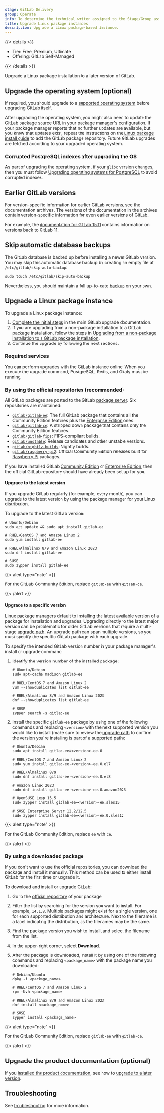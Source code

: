 ```yaml
---
stage: GitLab Delivery
group: Operate
info: To determine the technical writer assigned to the Stage/Group associated with this page, see https://handbook.gitlab.com/handbook/product/ux/technical-writing/#assignments
title: Upgrade Linux package instances
description: Upgrade a Linux package-based instance.
---
```


{{< details >}}

- Tier: Free, Premium, Ultimate
- Offering: GitLab Self-Managed

{{< /details >}}

Upgrade a Linux package installation to a later version of GitLab.

## Upgrade the operating system (optional)

If required, you should upgrade to a [supported operating system](../../administration/package_information/supported_os.md) before upgrading GitLab itself.

After upgrading the operating system, you might also need to update the GitLab package source URL in your package manager's configuration.
If your package manager reports that no further updates are available, but you know that updates exist, repeat the instructions on the
[Linux package install guide](https://about.gitlab.com/install/#content) to add the GitLab package repository. Future GitLab upgrades are fetched
according to your upgraded operating system.

### Corrupted PostgreSQL indexes after upgrading the OS

As part of upgrading the operating system, if your `glibc` version changes, then you must follow
[Upgrading operating systems for PostgreSQL](../../administration/postgresql/upgrading_os.md) to avoid corrupted indexes.

## Earlier GitLab versions

For version-specific information for earlier GitLab versions, see the [documentation archives](https://archives.docs.gitlab.com).
The versions of the documentation in the archives contain version-specific information for even earlier versions of GitLab.

For example, the [documentation for GitLab 15.11](https://archives.docs.gitlab.com/15.11/ee/update/package/#version-specific-changes)
contains information on versions back to GitLab 11.

## Skip automatic database backups

The GitLab database is backed up before installing a newer GitLab version. You
may skip this automatic database backup by creating an empty file
at `/etc/gitlab/skip-auto-backup`:

```shell
sudo touch /etc/gitlab/skip-auto-backup
```

Nevertheless, you should maintain a full up-to-date
[backup](../../administration/backup_restore/_index.md) on your own.

## Upgrade a Linux package instance

To upgrade a Linux package instance:

1. [Complete the initial steps](../upgrade.md#upgrade-gitlab) in the main GitLab upgrade documentation.
1. If you are upgrading from a non-package installation to a GitLab package installation, follow the steps in
   [Upgrading from a non-package installation to a GitLab package installation](https://docs.gitlab.com/omnibus/update/convert_to_omnibus.html).
1. Continue the upgrade by following the next sections.

### Required services

You can perform upgrades with the GitLab instance online. When you execute the upgrade command, PostgreSQL, Redis, and Gitaly must be running.

### By using the official repositories (recommended)

All GitLab packages are posted to the GitLab [package server](https://packages.gitlab.com/gitlab/).
Six repositories are maintained:

- [`gitlab/gitlab-ee`](https://packages.gitlab.com/gitlab/gitlab-ee): The full
  GitLab package that contains all the Community Edition features plus the
  [Enterprise Edition](https://about.gitlab.com/pricing/) ones.
- [`gitlab/gitlab-ce`](https://packages.gitlab.com/gitlab/gitlab-ce): A stripped
  down package that contains only the Community Edition features.
- [`gitlab/gitlab-fips`](https://packages.gitlab.com/gitlab/gitlab-fips): FIPS-compliant builds.
- [`gitlab/unstable`](https://packages.gitlab.com/gitlab/unstable): Release candidates and other unstable versions.
- [`gitlab/nightly-builds`](https://packages.gitlab.com/gitlab/nightly-builds): Nightly builds.
- [`gitlab/raspberry-pi2`](https://packages.gitlab.com/gitlab/raspberry-pi2): Official Community Edition releases built for [Raspberry Pi](https://www.raspberrypi.org) packages.

If you have installed GitLab [Community Edition](https://about.gitlab.com/install/?version=ce)
or [Enterprise Edition](https://about.gitlab.com/install/), then the
official GitLab repository should have already been set up for you.

#### Upgrade to the latest version

If you upgrade GitLab regularly (for example, every month), you can upgrade to
the latest version by using the package manager for your Linux distribution.

To upgrade to the latest GitLab version:

```shell
# Ubuntu/Debian
sudo apt update && sudo apt install gitlab-ee

# RHEL/CentOS 7 and Amazon Linux 2
sudo yum install gitlab-ee

# RHEL/Almalinux 8/9 and Amazon Linux 2023
sudo dnf install gitlab-ee

# SUSE
sudo zypper install gitlab-ee
```

{{< alert type="note" >}}

For the GitLab Community Edition, replace `gitlab-ee` with
`gitlab-ce`.

{{< /alert >}}

#### Upgrade to a specific version

Linux package managers default to installing the latest available version of a
package for installation and upgrades. Upgrading directly to the latest major
version can be problematic for older GitLab versions that require a multi-stage
[upgrade path](../upgrade_paths.md). An upgrade path can span multiple
versions, so you must specify the specific GitLab package with each upgrade.

To specify the intended GitLab version number in your package manager's install
or upgrade command:

1. Identify the version number of the installed package:

   ```shell
   # Ubuntu/Debian
   sudo apt-cache madison gitlab-ee

   # RHEL/CentOS 7 and Amazon Linux 2
   yum --showduplicates list gitlab-ee

   # RHEL/Almalinux 8/9 and Amazon Linux 2023
   dnf --showduplicates list gitlab-ee

   # SUSE
   zypper search -s gitlab-ee
   ```

1. Install the specific `gitlab-ee` package by using one of the following commands
   and replacing `<version>` with the next supported version you would like to install
   (make sure to review the [upgrade path](../upgrade_paths.md) to confirm the
   version you're installing is part of a supported path):

   ```shell
   # Ubuntu/Debian
   sudo apt install gitlab-ee=<version>-ee.0

   # RHEL/CentOS 7 and Amazon Linux 2
   sudo yum install gitlab-ee-<version>-ee.0.el7

   # RHEL/Almalinux 8/9
   sudo dnf install gitlab-ee-<version>-ee.0.el8

   # Amazon Linux 2023
   sudo dnf install gitlab-ee-<version>-ee.0.amazon2023

   # OpenSUSE Leap 15.5
   sudo zypper install gitlab-ee=<version>-ee.sles15

   # SUSE Enterprise Server 12.2/12.5
   sudo zypper install gitlab-ee=<version>-ee.0.sles12
   ```

{{< alert type="note" >}}

For the GitLab Community Edition, replace `ee` with
`ce`.

{{< /alert >}}

### By using a downloaded package

If you don't want to use the official repositories, you can
download the package and install it manually. This method can be used to either
install GitLab for the first time or upgrade it.

To download and install or upgrade GitLab:

1. Go to the [official repository](#by-using-the-official-repositories-recommended) of your package.
1. Filter the list by searching for the version you want to install. For example, `14.1.8`.
   Multiple packages might exist for a single version, one for each supported distribution
   and architecture. Next to the filename is a label indicating the distribution,
   as the filenames may be the same.
1. Find the package version you wish to install, and select the filename from the list.
1. In the upper-right corner, select **Download**.
1. After the package is downloaded, install it by using one of the
   following commands and replacing `<package_name>` with the package name
   you downloaded:

   ```shell
   # Debian/Ubuntu
   dpkg -i <package_name>

   # RHEL/CentOS 7 and Amazon Linux 2
   rpm -Uvh <package_name>

   # RHEL/Almalinux 8/9 and Amazon Linux 2023
   dnf install <package_name>

   # SUSE
   zypper install <package_name>
   ```

{{< alert type="note" >}}

For the GitLab Community Edition, replace `gitlab-ee` with `gitlab-ce`.

{{< /alert >}}

## Upgrade the product documentation (optional)

If you [installed the product documentation](../../administration/docs_self_host.md),
see how to [upgrade to a later version](../../administration/docs_self_host.md#upgrade-using-docker).

## Troubleshooting

See [troubleshooting](package_troubleshooting.md) for more information.
